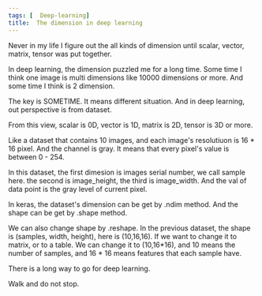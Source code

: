 ```yaml
---
tags: [  Deep-learning]
title:  The dimension in deep learning
---
```


Never in my life I figure out the all kinds of dimension until scalar, vector, matrix, tensor was put together.

In deep learning, the dimension puzzled me for a long time. Some time I think one image is multi dimensions like 10000 dimensions or more. And some time I think is 2 dimension.

The key is SOMETIME. It means different situation. And in deep learning, out perspective is from dataset. 

From this view, scalar is 0D, vector is 1D, matrix is 2D, tensor is 3D or more. 

Like a dataset that contains 10 images, and each image's resolutiuon is  16 * 16 pixel. And the channel is gray. It means that every pixel's value is between 0 - 254.

In this dataset, the first dimesion is images serial number, we call sample here. the second is image_height, the third is  image_width. And the val of data point is the gray level of current pixel.


In keras, the dataset's dimension can be get by .ndim method. And the shape can be get by .shape method.

We can also change shape by .reshape. In the previous dataset, the shape is (samples, width, height), here is (10,16,16). If we want to change it to matrix, or to a table. We can change it to (10,16*16), and 10 means the number of samples, and 16 * 16 means features that each sample have.

There is a long way to go for deep learning.

Walk and do not stop.
